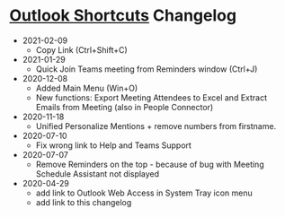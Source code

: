 # [Outlook Shortcuts](Outlook-Shortcuts) Changelog

* 2021-02-09
	- Copy Link (Ctrl+Shift+C)
* 2021-01-29
	- Quick Join Teams meeting from Reminders window (Ctrl+J)
* 2020-12-08
  - Added Main Menu (Win+O)
  - New functions: Export Meeting Attendees to Excel and Extract Emails from Meeting (also in People Connector)
* 2020-11-18
  - Unified Personalize Mentions + remove numbers from firstname.
* 2020-07-10
    * Fix wrong link to Help and Teams Support
* 2020-07-07
    * Remove Reminders on the top - because of bug with Meeting Schedule Assistant not displayed
* 2020-04-29
    * add link to Outlook Web Access in System Tray icon menu
    * add link to this changelog
